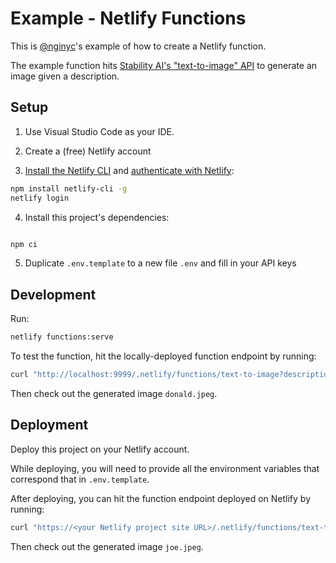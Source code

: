 # Example - Netlify Functions

This is [@nginyc](git@github.com:nginyc/example-netlify-functions.git)'s example of how to create a Netlify function.

The example function hits [Stability AI's "text-to-image" API](https://platform.stability.ai/docs/api-reference#tag/SDXL-1.0-and-SD1.6/operation/textToImage) to generate an image given a description.

## Setup

1. Use Visual Studio Code as your IDE.

2. Create a (free) Netlify account

3. [Install the Netlify CLI](https://docs.netlify.com/cli/get-started/#installation) and [authenticate with Netlify](https://docs.netlify.com/cli/get-started/#authentication):

```sh
npm install netlify-cli -g
netlify login
```

4. Install this project's dependencies:

```sh

npm ci
```

5. Duplicate `.env.template` to a new file `.env` and fill in your API keys


## Development

Run:

```sh
netlify functions:serve
```

To test the function, hit the locally-deployed function endpoint by running:

```sh
curl "http://localhost:9999/.netlify/functions/text-to-image?description=donald+biden" | base64 -d > donald.jpeg
```

Then check out the generated image `donald.jpeg`.


## Deployment

Deploy this project on your Netlify account. 

While deploying, you will need to provide all the environment variables that correspond that in `.env.template`.

After deploying, you can hit the function endpoint deployed on Netlify by running:


```sh
curl "https://<your Netlify project site URL>/.netlify/functions/text-to-image?description=joe+trump" | base64 -d > joe.jpeg
```

Then check out the generated image `joe.jpeg`.